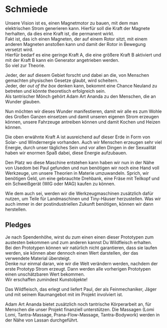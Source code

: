 # Schmiede
Unsere Vision ist es, einen Magnetmotor zu bauen, mit dem man elektrischen Strom generieren kann. Hierfür soll die Kraft der Magnete herhalten, da dies eine Kraft ist, die permanent wirkt.  
Fakt ist, das ich einen Magneten, der auf einem Rotor sitzt, mit einem anderen Magneten anstoßen kann und damit der Rotor in Bewegung versetzt wird.  
Hierfür bedarf es eine geringe Kraft A, die eine größere Kraft B aktiviert und mit der Kraft B kann ein Generator angetrieben werden.  
So viel zur Theorie. 

Jeder, der auf diesem Gebiet forscht und dabei an die, von Menschen gemachten physischen Gesetze glaubt, wird scheitern.  
Jeder, der *out of the box* denken kann, bekommt eine Chance Neuland zu betreten und könnte theoretisch erfolgreich sein.  
Als tantrischer Mönch gehört Adam Art Ananda zu den Menschen, die an Wunder glauben.  

Nun möchten wir dieses Wunder manifestieren, damit wir alle es zum Wohle des Großen Ganzen einsetzen und damit unseren eigenen Strom erzeugen können, unsere Fahrzeuge antreiben können und damit Kochen und Heizen können.  

Die oben erwähnte Kraft A ist ausreichend auf dieser Erde in Form von Solar- und Windernergie vorhanden. Auch wir Menschen erzeugen sehr viel Energie, durch unser tägliches Sein und vor allen Dingen in der Sexualität haben wir enormen Spaß dabei, diese Energie aufzubauen.  

Den Platz wo diese Maschine entstehen kann haben wir nun in der Nähe von Usedom bei Paul gefunden und nun benötigen wir noch eine Hand voll Werkzeuge, um unsere Theorien in Materie umzuwandeln. Sprich, wir benötigen Geld, um eine gebrauchte Drehbank, eine Fräse mit Teilkopf und ein Schweißgerät (WIG oder MAG) kaufen zu können.  

Wie dem auch sei, werden wir die Werkzeugmaschinen zusätzlich dafür nutzen, um Teile für Landmaschinen und Tiny-Häuser herzustellen. Was wir auch immer in der postindustriellen Zukunft benötigen, können wir dann herstellen.

## Pledges
Je nach Spendenhöhe, wirst du zum einen einen dieser Prototypen zum austesten bekommen und zum anderen kannst Du Wildfleisch erhalten.  
Bei den Prototypen können wir natürlich nicht garantieren, dass sie laufen werden, sie können aber dennoch einen Wert darstellen, der das verwendete Material übersteigt.  
Denke nur einmal daran, wie wir die Welt verändern werden, nachdem der erste Prototyp Strom erzeugt. Dann werden alle vorherigen Prototypen einen unschätzbaren Wert bekommen.  
Wir erschaffen zumindest Kunstobjekte!

Das Wildfleisch, das erlegt und liefert Paul, der als Feinmechaniker, Jäger und mit seinem Raumangebot mit im Projekt involviert ist.  

Adam Art Ananda bietet zusätzlich noch tantrische Körperarbeit an, für Menschen die unser Projekt finanziell unterstützen. Die Massagen (Lomi Lomi, Tantra-Massage, Prana-Flow-Massage, Tantra-Bodywork) werden in der Nähe von Lassan durchgeführt.